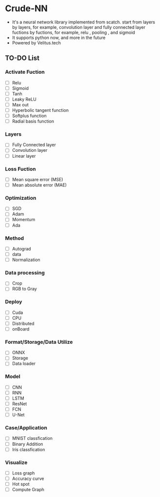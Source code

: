 # Crude-NN
- It's a neural network library implemented from scatch.
  start from layers by layers, for example, convolution layer and fully connected layer
  fuctions by fuctions, for example, relu , pooling , and sigmoid
- It supports python now, and more in the future
- Powered by Velitus.tech
## TO-DO List
### Activate Fuction
- [ ] Relu
- [ ] Sigmoid
- [ ] Tanh
- [ ] Leaky ReLU
- [ ] Max out
- [ ] Hyperbolic tangent function
- [ ] Softplus function
- [ ] Radial basis function
### Layers
- [ ] Fully Connected layer
- [ ] Convolution layer
- [ ] Linear layer
### Loss Fuction
- [ ] Mean square error (MSE)
- [ ] Mean absolute error (MAE)
### Optimization
- [ ] SGD
- [ ] Adam
- [ ] Momentum
- [ ] Ada
### Method
- [ ] Autograd
- [ ] data
- [ ] Normalization
### Data processing
- [ ] Crop
- [ ] RGB to Gray
### Deploy
- [ ] Cuda
- [ ] CPU
- [ ] Distributed
- [ ] onBoard
### Format/Storage/Data Utilize
- [ ] ONNX
- [ ] Storage
- [ ] Data loader
### Model
- [ ] CNN
- [ ] RNN
- [ ] LSTM
- [ ] ResNet
- [ ] FCN
- [ ] U-Net
### Case/Application
- [ ] MNIST classfication
- [ ] Binary Addition
- [ ] Iris classfication
### Visualize
- [ ] Loss graph
- [ ] Accuracy curve
- [ ] Hot spot
- [ ] Compute Graph

